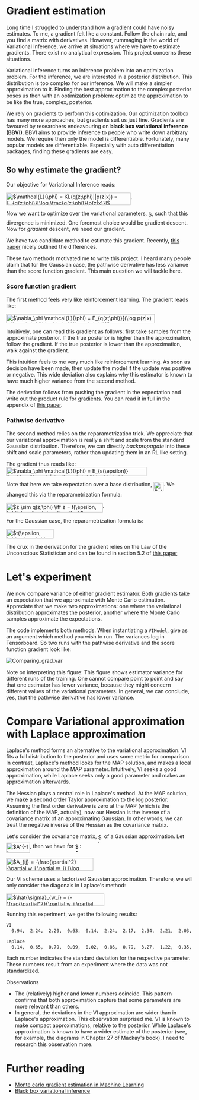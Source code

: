 # Gradient estimation

Long time I struggled to understand how a gradient could have noisy estimates. To me, a gradient felt like a constant. Follow the chain rule, and you find a matrix with derivatives. However, rummaging in the world of Variational Inference, we arrive at situations where we have to estimate gradients. There exist no analytical expression. This project concerns these situations.

Variational inference turns an inference problem into an optimization problem. For the inference, we are interested in a posterior distribution. This distribution is too complex for our inference. We will make a simpler approximation to it. Finding the best approximation to the complex posterior poses us then with an optimization problem: optimize the approximation to be like the true, complex, posterior.

We rely on gradients to perform this optimization. Our optimization toolbox has many more approaches, but gradients suit us just fine. Gradients are favoured by researchers endeavouring on __black box variational inference (BBVI)__. BBVI aims to provide inference to people who write down arbitrary models. We require then only the model is differentiable. Fortunately, many popular models are differentiable. Especially with auto differentiation packages, finding these gradients are easy. 

## So why estimate the gradient?

Our objective for Variational Inference reads:

<img alt="$\mathcal{L}(\phi) = KL(q(z;\phi)||p(z|x)) = E_{q(z;\phi)}[\log \frac{q(z;\phi)}{p(z|x)}]$" src="https://github.com/robromijnders/bbvi/blob/master/svgs/6d5711c7397a215de3ae45da6c05be98.svg" align="middle" width="335.819055pt" height="33.20559pt"/>.

Now we want to optimize over the variational parameters, <img alt="$\phi$" src="https://github.com/robromijnders/bbvi/blob/master/svgs/f50853d41be7d55874e952eb0d80c53e.svg" align="middle" width="9.794565000000006pt" height="22.831379999999992pt"/>, such that this divergence is minimized. One foremost choice would be gradient descent. Now for _gradient_ descent, we need our gradient. 

We have two candidate method to estimate this gradient. Recently, [this paper](https://arxiv.org/abs/1906.10652) nicely outlined the differences. 

These two methods motivated me to write this project. I heard many people claim that for the Gaussian case, the pathwise derivative has less variance than the score function gradient. This main question we will tackle here.

### Score function gradient
The first method feels very like reinforcement learning. The gradient reads like:

<img alt="$\nabla_\phi \mathcal{L}(\phi) = E_{q(z;\phi)}[(\log p(z|x) - \log q(z;\phi)) \nabla_\phi \log q(z;\phi)]$" src="https://github.com/robromijnders/bbvi/blob/master/svgs/e970fdc2b4c7142da05d459d42901687.svg" align="middle" width="401.145855pt" height="24.65759999999998pt"/>

Intuitively, one can read this gradient as follows: first take samples from the approximate posterior. If the true posterior is higher than the approximation, follow the gradient. If the true posterior is lower than the approximation, walk against the gradient. 

This intuition feels to me very much like reinforcement learning. As soon as decision have been made, then update the model if the update was positive or negative. This wide deviation also explains why this estimator is known to have much higher variance from the second method.

The derivation follows from pushing the gradient in the expectation and write out the product rule for gradients. You can read it in full in the appendix of [this paper](https://arxiv.org/pdf/1401.0118.pdf).

### Pathwise derivative
The second method relies on the reparametrization trick. We appreciate that our variational approximation is really a shift and scale from the standard Gaussian distribution. Therefore, we can directly _backpropagate_ into these shift and scale parameters, rather than updating them in an RL like setting. 

The gradient thus reads like:
<img alt="$\nabla_\phi \mathcal{L}(\phi) = E_{s(\epsilon)}[\nabla_z(\log p(z|x) - \log q(z;\phi)) \nabla_\phi t(\epsilon, \phi)]$" src="https://github.com/robromijnders/bbvi/blob/master/svgs/324242f7b0e39ada3a5a6d1e4073391b.svg" align="middle" width="378.887355pt" height="24.65759999999998pt"/>

Note that here we take expectation over a base distribution, <img alt="$s(\epsilon)$" src="https://github.com/robromijnders/bbvi/blob/master/svgs/af8653192af20922eafa84d4dd90157c.svg" align="middle" width="27.16329pt" height="24.65759999999998pt"/>. We changed this via the reparametrization formula: 

<img alt="$z \sim q(z;\phi) \iff z = t(\epsilon, \phi), \epsilon \sim s(\epsilon)$" src="https://github.com/robromijnders/bbvi/blob/master/svgs/53e9d59ace20ff314129e59eab4ceca9.svg" align="middle" width="260.70775499999996pt" height="24.65759999999998pt"/>. 

For the Gaussian case, the reparametrization formula is:

<img alt="$t(\epsilon, \phi) = \mu_\phi + \sigma_\phi \epsilon$" src="https://github.com/robromijnders/bbvi/blob/master/svgs/068132f12e9888249ce7735dc395dd2c.svg" align="middle" width="127.92565499999999pt" height="24.65759999999998pt"/>

The crux in the derivation for the gradient relies on the Law of the Unconscious Statistician and can be found in section 5.2 of [this paper](https://arxiv.org/abs/1906.10652)

# Let's experiment
We now compare variance of either gradient estimator. Both gradients take an expectation that we approximate with Monte Carlo estimation. Appreciate that we make two approximations: one where the variational distribution approximates the posterior, another where the Monte Carlo samples approximate the expectations. 

The code implements both methods. When instantiating a `VIModel`, give as an argument which method you wish to run. The variances log in Tensorboard. So two runs with the pathwise derivative and the score function gradient look like:

![Comparing_grad_var](/home/rob/Dropbox/ml_projects/bbvi/bbvi/im/compare_var_grad.png)

Note on interpreting this figure: This figure shows estimator variance for different runs of the training. One cannot compare point to point and say that one estimator has lower variance, because they might concern different values of the variational parameters. In general, we can conclude, yes, that the pathwise derivative has lower variance.

# Compare Variational approximation with Laplace approximation
Laplace's method forms an alternative to the variational approximation. VI fits a full distribution to the posterior and uses some metric for comparison. In contrast, Laplace's method looks for the MAP solution, and makes a local approximation around the MAP parameter. Intuitively, VI seeks a good approximation, while Laplace seeks only a good parameter and makes an approximation afterwards.

The Hessian plays a central role in Laplace's method. At the MAP solution, we make a second order Taylor approximation to the log posterior. Assuming the first order derivative is zero at the MAP (which is the definition of the MAP, actually), now our Hessian is the inverse of a covariance matrix of an approximating Gaussian. In other words, we can treat the negative inverse of the Hessian as the covariance matrix. 

Let's consider the covariance matrix, <img alt="$\Sigma$" src="https://github.com/robromijnders/bbvi/blob/master/svgs/813cd865c037c89fcdc609b25c465a05.svg" align="middle" width="11.872245000000005pt" height="22.46574pt"/> of a Gaussian approximation. Let <img alt="$A^{-1} = \Sigma$" src="https://github.com/robromijnders/bbvi/blob/master/svgs/b7837d91b9f3877b36d9fb64147106b9.svg" align="middle" width="63.767055pt" height="26.76201000000001pt"/>, then we have for <img alt="$A$" src="https://github.com/robromijnders/bbvi/blob/master/svgs/53d147e7f3fe6e47ee05b88b166bd3f6.svg" align="middle" width="12.328800000000005pt" height="22.46574pt"/>:

<img alt="$A_{ij} = -\frac{\partial^2}{\partial w_i \partial w_j} [\log p(w|D) |_{w=w^*}]$" src="https://github.com/robromijnders/bbvi/blob/master/svgs/d6da1f63fc35b80e149691216126061c.svg" align="middle" width="235.37200499999997pt" height="33.459689999999995pt"/>

Our VI scheme uses a factorized Gaussian approximation. Therefore, we will only consider the diagonals in Laplace's method:    

<img alt="$\hat{\sigma}_{w_i} = (-\frac{\partial^2}{\partial w_i \partial w_i} [\log p(w|D) |_{w=w^*}])^{-1}$" src="https://github.com/robromijnders/bbvi/blob/master/svgs/1248b9314519f957ef286f75b23427a0.svg" align="middle" width="265.07695499999994pt" height="33.459689999999995pt"/>

Running this experiment, we get the following results: 
```bash
VI
  0.94,  2.24,  2.20,  0.63,  0.14,  2.24,  2.17,  2.34,  2.21,  2.03,  2.23,  2.10,  0.02,  2.27

Laplace
  0.14,  0.65,  0.79,  0.09,  0.02,  0.86,  0.79,  3.27,  1.22,  0.35,  1.87,  0.77,  0.00,  1.79

```

Each number indicates the standard deviation for the respective parameter. These numbers result from an experiment where the data was not standardized. 

Observations

  * The (relatively) higher and lower numbers coincide. This pattern confirms that both approximation capture that some parameters are more relevant than others.
  * In general, the deviations in the VI approximation are wider than in Laplace's approximation. This observation surprised me. VI is known to make compact approximations, relative to the posterior. While Laplace's approximation is known to have a wider estimate of the posterior (see, for example, the diagrams in Chapter 27 of Mackay's book). I need to research this observation more.
  
  
# Further reading

  * [Monte carlo gradient estimation in Machine Learning](https://arxiv.org/abs/1906.10652)
  * [Black box variational inference](https://arxiv.org/pdf/1401.0118.pdf)